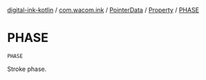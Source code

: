 [digital-ink-kotlin](../../../index.md) / [com.wacom.ink](../../index.md) / [PointerData](../index.md) / [Property](index.md) / [PHASE](./-p-h-a-s-e.md)

# PHASE

`PHASE`

Stroke phase.

